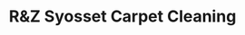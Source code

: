 ---
title: "R&Z Syosset Carpet Cleaning"
url: /syosset/rundz-syosset-carpet-cleaning/
shop: Teppiche
---
